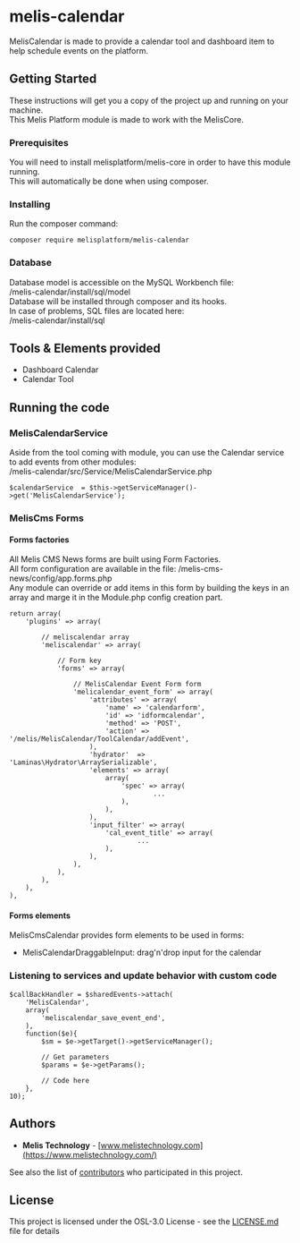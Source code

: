 # melis-calendar

MelisCalendar is made to provide a calendar tool and dashboard item to help schedule events on the platform.

## Getting Started

These instructions will get you a copy of the project up and running on your machine.  
This Melis Platform module is made to work with the MelisCore.

### Prerequisites

You will need to install melisplatform/melis-core in order to have this module running.  
This will automatically be done when using composer.

### Installing

Run the composer command:

```
composer require melisplatform/melis-calendar
```

### Database

Database model is accessible on the MySQL Workbench file:  
/melis-calendar/install/sql/model  
Database will be installed through composer and its hooks.  
In case of problems, SQL files are located here:  
/melis-calendar/install/sql

## Tools & Elements provided

- Dashboard Calendar
- Calendar Tool

## Running the code

### MelisCalendarService

Aside from the tool coming with module, you can use the Calendar service to add events from other modules:  
/melis-calendar/src/Service/MelisCalendarService.php

```
$calendarService  = $this->getServiceManager()->get('MelisCalendarService');
```

### MelisCms Forms

#### Forms factories

All Melis CMS News forms are built using Form Factories.  
All form configuration are available in the file: /melis-cms-news/config/app.forms.php  
Any module can override or add items in this form by building the keys in an array and marge it in the Module.php config creation part.

```
return array(
	'plugins' => array(

		// meliscalendar array
		'meliscalendar' => array(

			// Form key
			'forms' => array(

				// MelisCalendar Event Form form
				'melicalendar_event_form' => array(
					'attributes' => array(
						'name' => 'calendarform',
						'id' => 'idformcalendar',
						'method' => 'POST',
						'action' => '/melis/MelisCalendar/ToolCalendar/addEvent',
					),
					'hydrator'  => 'Laminas\Hydrator\ArraySerializable',
					'elements' => array(
						array(
							'spec' => array(
									...
							),
						),
					),
					'input_filter' => array(
						'cal_event_title' => array(
								...
						),
					),
				),
			),
		),
	),
),
```

#### Forms elements

MelisCmsCalendar provides form elements to be used in forms:

- MelisCalendarDraggableInput: drag'n'drop input for the calendar

### Listening to services and update behavior with custom code

```
$callBackHandler = $sharedEvents->attach(
	'MelisCalendar',
	array(
	    'meliscalendar_save_event_end',
	),
	function($e){
		$sm = $e->getTarget()->getServiceManager();

		// Get parameters
		$params = $e->getParams();

		// Code here
	},
10);
```

## Authors

- **Melis Technology** - [www.melistechnology.com](https://www.melistechnology.com/)

See also the list of [contributors](https://github.com/melisplatform/melis-calendar/contributors) who participated in this project.

## License

This project is licensed under the OSL-3.0 License - see the [LICENSE.md](LICENSE.md) file for details
